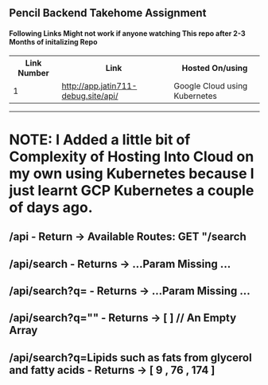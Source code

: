 <h2>Pencil Backend Takehome Assignment</h2>
<h4>Following Links Might not work if anyone watching This repo after 2-3 Months of initalizing Repo</h4>
<table>
    <tr>
        <th>Link Number</th><th>Link</th><th>Hosted On/using</th>
    </tr>
    <tr>
        <td>1</td><td><a href="http://app.jatin711-debug.site/api/">http://app.jatin711-debug.site/api/</a></td><td>Google Cloud using Kubernetes</td>
    </tr>
</table>
<hr>

# NOTE: I Added a little bit of Complexity of Hosting Into Cloud on my own using Kubernetes because I just learnt GCP Kubernetes a couple of days ago.

## /api  - Return -> Available Routes: GET "/search

## /api/search - Returns -> ...Param Missing ...

## /api/search?q= - Returns -> ...Param Missing ...

## /api/search?q="" - Returns -> [  ] // An Empty Array

## /api/search?q=Lipids such as fats from glycerol and fatty acids - Returns -> [ 9 , 76 , 174 ]




